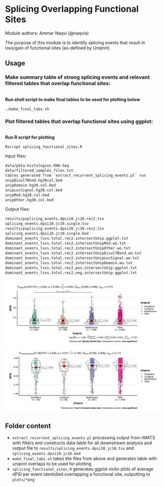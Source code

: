 # Splicing Overlapping Functional Sites

Module authors: Ammar Naqvi (@naqvia)

The purpose of this module is to identify splicing events that result in loss/gain of functional sites (as-defined by Uniprot)

## Usage
### Make summary table of strong splicing events and relevant filtered tables that overlap functional sites:
<br>**Run shell script to make final tables to be used for plotting below**
```
./make_final_tabs.sh
```

### Plot filtered tables that overlap functional sites using ggplot:
<br>**Run R script for plotting**
```
Rscript splicing_functional_sites.R
```

Input files:
```
data/pbta-histologies.RNA-Seq
data/filtered_samples_files.txt
tables generated from `extract_recurrent_splicing_events.pl` run
unipDisulfBond.hg38col.bed
unipDomain.hg38.col.bed
unipLocSignal.hg38.col.bed
unipMod.hg38.col.bed
unipOther.hg38.col.bed
```

Output files:
```
results/psplicing_events.dpsi10.jc10.rec2.tsv splicing_events.dpsi10.jc10.single.tsv
results/psplicing_events.dpsi10.jc10.rec2.tsv splicing_events.dpsi10.jc10.single.bed
dominant_events_lsvs.total.rec2.intersectUnip.ggplot.txt
dominant_events_lsvs.total.rec2.intersectUnipMod.wo.txt
dominant_events_lsvs.total.rec2.intersectUnipOther.wo.txt
dominant_events_lsvs.total.rec2.intersectUnipDisulfBond.wo.txt
dominant_events_lsvs.total.rec2.intersectUnipLocSignal.wo.txt
dominant_events_lsvs.total.rec2.intersectUnipDomain.wo.txt
dominant_events_lsvs.total.rec2.pos.intersectUnip.ggplot.txt
dominant_events_lsvs.total.rec2.neg.intersectUnip.ggplot.txt
```

![](plots/dPSI_distr_across_sites_positive_rec2.png)
<br>
![](plots/dPSI_distr_across_sites_negative_rec2.png)


## Folder content

* `extract_recurrent_splicing_events.pl` processing output from rMATS with filters and constructs data table for all downstream analysis and output file to `results/splicing_events.dpsi10.jc10.tsv` and `splicing_events.dpsi10.jc10.bed`
* `make_final_tabs.sh` takes the files from above and generates table with uniprot overlaps to be used for plotting
* `splicing_functional_sites.R` generates ggplot violin plots of average dPSI per event identidied overlapping a functional site, outputting to `plots/*png`

